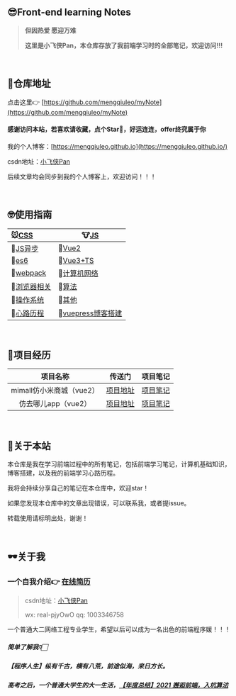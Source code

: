 ## 😎Front-end learning Notes

> **但因热爱 愿迎万难**
>
> **这里是小飞侠Pan，本仓库存放了我前端学习时的全部笔记，欢迎访问!!!**



<br/>

## 🧐仓库地址

点击这里👉 [https://github.com/mengqiuleo/myNote](https://github.com/mengqiuleo/myNote)

#### 感谢访问本站，若喜欢请收藏，点个Star🥳，好运连连，offer终究属于你

我的个人博客：[https://mengqiuleo.github.io](https://mengqiuleo.github.io/)

csdn地址：[小飞侠Pan](https://blog.csdn.net/weixin_52834435?type=blog)

后续文章均会同步到我的个人博客上，欢迎访问！！！

<br/>

## 🤓使用指南

| 🐭[CSS](https://github.com/mengqiuleo/myNote/tree/main/css)   | 🐮[JS](https://github.com/mengqiuleo/myNote/tree/main/JavaScript) |
| :----------------------------------------------------------- | ------------------------------------------------------------ |
| 🐯[JS异步](https://github.com/mengqiuleo/myNote/tree/main/JS%E5%BC%82%E6%AD%A5) | 🐰[Vue2](https://github.com/mengqiuleo/myNote/tree/main/vue)  |
| 🐲[es6](https://github.com/mengqiuleo/myNote/tree/main/es6)   | 🐍[Vue3+TS](https://github.com/mengqiuleo/myNote/tree/main/vue3%2BTS) |
| 🐎[webpack](https://github.com/mengqiuleo/myNote/tree/main/webpack) | 🐐[计算机网络](https://github.com/mengqiuleo/myNote/tree/main/%E8%AE%A1%E7%BD%91) |
| 🙉[浏览器相关](https://github.com/mengqiuleo/myNote/tree/main/%E6%B5%8F%E8%A7%88%E5%99%A8) | 🐔[算法](https://github.com/mengqiuleo/myNote/tree/main/%E7%AE%97%E6%B3%95) |
| 🐶[操作系统](https://github.com/mengqiuleo/myNote/tree/main/%E6%93%8D%E4%BD%9C%E7%B3%BB%E7%BB%9F) | 🐷[其他](https://github.com/mengqiuleo/myNote/tree/main/%E5%85%B6%E4%BB%96/git) |
| 💭[心路历程](https://github.com/mengqiuleo/myNote/tree/main/%E5%BF%83%E8%B7%AF%E5%8E%86%E7%A8%8B) | 📄[vuepress博客搭建](https://github.com/mengqiuleo/myNote/tree/main/blog) |

<br/>

## 🥳项目经历

|         项目名称         |                      传送门                      |                           项目笔记                           |
| :----------------------: | :----------------------------------------------: | :----------------------------------------------------------: |
| mimall仿小米商城（vue2） | [项目地址](https://github.com/mengqiuleo/mimall) | [项目笔记](https://blog.csdn.net/weixin_52834435/article/details/124681288) |
|   仿去哪儿app（vue2）    | [项目地址](https://github.com/mengqiuleo/travel) | [项目笔记](https://blog.csdn.net/weixin_52834435/article/details/123059722) |

<br/>

## 📢关于本站

本仓库是我在学习前端过程中的所有笔记，包括前端学习笔记，计算机基础知识，博客搭建，以及我的前端学习心路历程。

我将会持续分享自己的笔记在本仓库中，欢迎star！

如果您发现本仓库中的文章出现错误，可以联系我，或者提issue。

转载使用请标明出处，谢谢！

<br/>

## 🕶关于我

### 一个自我介绍👉 [在线简历](https://mengqiuleo.github.io/resume/)

> csdn地址：[小飞侠Pan](https://blog.csdn.net/weixin_52834435?type=blog)
>
> wx: real-pjyOwO  qq: 1003346758

一个普通大二网络工程专业学生，希望以后可以成为一名出色的前端程序媛！！！



##### 简单了解我👇🏻

##### 【程序人生】纵有千古，横有八荒，前途似海，来日方长。

##### 高考之后，一个普通大学生的大一生活，[【年度总结】2021 邂逅前端，入坑算法](https://blog.csdn.net/weixin_52834435/article/details/125145205?spm=1001.2014.3001.5502)

